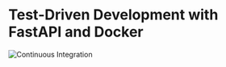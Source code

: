 # Test-Driven Development with FastAPI and Docker

![Continuous Integration](https://github.com/davidjnevin/tdd-fastapi/actions/workflows/main.yml/badge.svg?branch=main)

